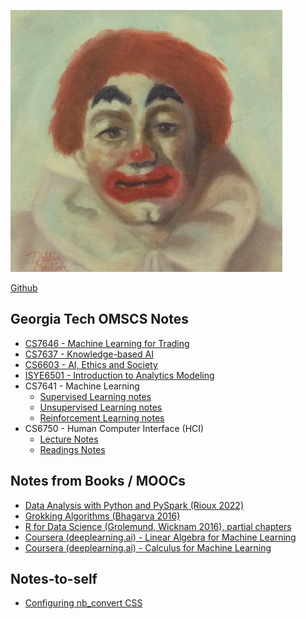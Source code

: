 ![](img/clown.jpeg)

[Github](https://github.com/tnakatani)

## Georgia Tech OMSCS Notes

- [CS7646 - Machine Learning for Trading](https://tnakatani.github.io/omscs/cs7646/cs7646_notes.html)
- [CS7637 - Knowledge-based AI](https://tnakatani.github.io/omscs/cs7637/cs7637_notes.html)
- [CS6603 - AI, Ethics and Society](https://tnakatani.github.io/omscs/cs6603/cs6603_notes.html)
- [ISYE6501 - Introduction to Analytics Modeling](https://tnakatani.github.io/omscs/isye6501/isye6501_notes.html)
- CS7641 - Machine Learning
    - [Supervised Learning notes](https://tnakatani.github.io/omscs/cs7641/sl_notes.html)
    - [Unsupervised Learning notes](https://tnakatani.github.io/omscs/cs7641/ul_notes.html)
    - [Reinforcement Learning notes](https://tnakatani.github.io/omscs/cs7641/rl_notes.html)
- CS6750 - Human Computer Interface (HCI)
    - [Lecture Notes](https://tnakatani.github.io/omscs/cs6750/cs6750_notes.html)
    - [Readings Notes](https://tnakatani.github.io/omscs/cs6750/readings.html)


## Notes from Books / MOOCs

- [Data Analysis with Python and PySpark (Rioux 2022)](https://tnakatani.github.io/books/pyspark/all_notes.html)
- [Grokking Algorithms (Bhagarva 2016)](https://tnakatani.github.io/books/grok_algos/grok_algo_notes.html)
- [R for Data Science (Grolemund, Wicknam 2016), partial chapters](https://tnakatani.github.io/books/r_for_ds/notes.html)
- [Coursera (deeplearning.ai) - Linear Algebra for Machine Learning](https://tnakatani.github.io/moocs/coursera_calc_for_ml/notes.html)
- [Coursera (deeplearning.ai) - Calculus for Machine Learning](https://tnakatani.github.io/moocs/coursera_calc_for_ml/notes.html)

## Notes-to-self

- [Configuring nb_convert CSS](https://tnakatani.github.io/posts/nbconvert.html)
